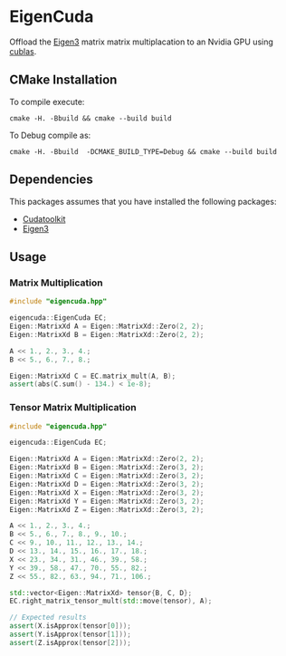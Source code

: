 # EigenCuda

Offload the [Eigen3](http://eigen.tuxfamily.org/index.php?title=Main_Page) matrix matrix multiplacation to an Nvidia GPU
using [cublas](https://docs.nvidia.com/cuda/cublas/index.html).

## CMake Installation

To compile execute:
```
cmake -H. -Bbuild && cmake --build build
```

To Debug compile as:
```
cmake -H. -Bbuild  -DCMAKE_BUILD_TYPE=Debug && cmake --build build
```

## Dependencies

This packages assumes that you have installed the following packages:
  
  * [Cudatoolkit](https://anaconda.org/anaconda/cudatoolkit)
  * [Eigen3](http://eigen.tuxfamily.org/index.php?title=Main_Page)

## Usage
### Matrix Multiplication
```cpp
#include "eigencuda.hpp"

eigencuda::EigenCuda EC;
Eigen::MatrixXd A = Eigen::MatrixXd::Zero(2, 2);
Eigen::MatrixXd B = Eigen::MatrixXd::Zero(2, 2);

A << 1., 2., 3., 4.;
B << 5., 6., 7., 8.;

Eigen::MatrixXd C = EC.matrix_mult(A, B);
assert(abs(C.sum() - 134.) < 1e-8);
```

### Tensor Matrix Multiplication
```cpp
#include "eigencuda.hpp"

eigencuda::EigenCuda EC;

Eigen::MatrixXd A = Eigen::MatrixXd::Zero(2, 2);
Eigen::MatrixXd B = Eigen::MatrixXd::Zero(3, 2);
Eigen::MatrixXd C = Eigen::MatrixXd::Zero(3, 2);
Eigen::MatrixXd D = Eigen::MatrixXd::Zero(3, 2);
Eigen::MatrixXd X = Eigen::MatrixXd::Zero(3, 2);
Eigen::MatrixXd Y = Eigen::MatrixXd::Zero(3, 2);
Eigen::MatrixXd Z = Eigen::MatrixXd::Zero(3, 2);

A << 1., 2., 3., 4.;
B << 5., 6., 7., 8., 9., 10.;
C << 9., 10., 11., 12., 13., 14.;
D << 13., 14., 15., 16., 17., 18.;
X << 23., 34., 31., 46., 39., 58.;
Y << 39., 58., 47., 70., 55., 82.;
Z << 55., 82., 63., 94., 71., 106.;

std::vector<Eigen::MatrixXd> tensor{B, C, D};
EC.right_matrix_tensor_mult(std::move(tensor), A);

// Expected results
assert(X.isApprox(tensor[0]));
assert(Y.isApprox(tensor[1]));
assert(Z.isApprox(tensor[2]));
```